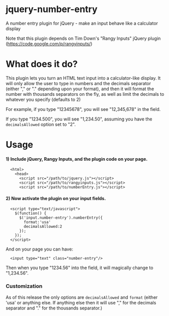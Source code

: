 jquery-number-entry
===================

A number entry plugin for jQuery - make an input behave like a calculator display

Note that this plugin depends on Tim Down's "Rangy Inputs" jQuery plugin (https://code.google.com/p/rangyinputs/)

# What does it do?

This plugin lets you turn an HTML text input into a calculator-like display. It will only allow the user to type in numbers and the decimals separator (either "," or "." depending upon your format), and then it will format the number with thousands separators on the fly, as well as limit the decimals to whatever you specify (defaults to 2)

For example, if you type "12345678", you will see "12,345,678" in the field.

If you type "1234.500", you will see "1,234.50", assuming you have the `decimalsAllowed` option set to "2".


# Usage

#### 1) Include jQuery, Rangy Inputs, and the plugin code on your page.

```
  <html>
    <head>
      <script src="/path/to/jquery.js"></script>
      <script src="/path/to/rangyinputs.js"></script>
      <script src="/path/to/numberEntry.js"></script>
```
#### 2) Now activate the plugin on your input fields.
```
  <script type="text/javascript">
    $(function() {
      $('input.number-entry').numberEntry({
        format:'usa'
        decimalsAllowed:2
      });
    });
  </script>
```
And on your page you can have:
```
  <input type="text" class="number-entry"/>
```
Then when you type "1234.56" into the field, it will magically change to "1,234.56".

### Customization

As of this release the only options are `decimalsAllowed` and `format` (either 'usa' or anything else. If anything else then it will use "," for the decimals separator and "." for the thousands separator.)


